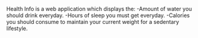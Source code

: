 Health Info is a web application which displays the:
-Amount of water you should drink everyday.
-Hours of sleep you must get everyday.
-Calories you should consume to maintain your current weight for a sedentary lifestyle.
